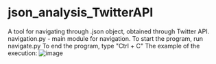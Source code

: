 # json_analysis_TwitterAPI
A tool for navigating through .json object, obtained through Twitter API.
navigation.py - main module for navigation.
To start the program, run navigate.py
To end the program, type "Ctrl + C"
The example of the execution:
![image](https://user-images.githubusercontent.com/91615650/154477178-14378779-d4ba-4f37-9bb3-763fc95ab24b.png)
